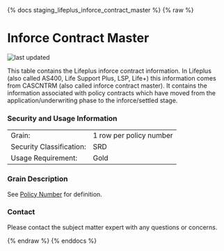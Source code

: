 {% docs staging_lifeplus_inforce_contract_master %}
{% raw %}

# Inforce Contract Master

![last updated](assets/update_badges/staging_lifeplus_inforce_contract_master.svg)

This table contains the Lifeplus inforce contract information. In Lifeplus (also called AS400, Life Support Plus, LSP, Life+) 
this information comes from CASCNTRM (also called inforce contract master). It contains the information associated with policy contracts
which have moved from the application/underwriting phase to the inforce/settled stage. 

### Security and Usage Information
|     |     |
| --- | --- |
| Grain:                   | 1 row per policy number |
| Security Classification: | SRD |
| Usage Requirement:       | Gold |

### Grain Description
See [Policy Number](#!/exposure/docs.business_glossary.glossary#policy_number)
for definition.

### Contact
Please contact the subject matter expert with any questions or concerns.

{% endraw %}
{% enddocs %}
